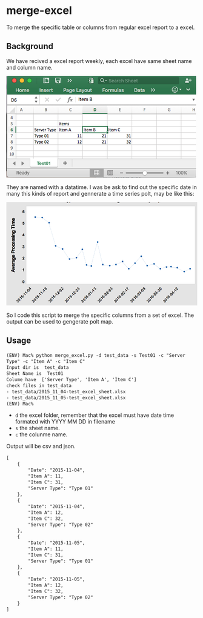 # merge-excel
To merge the specific table or columns from regular excel report to a excel.

## Background

We have recived a excel report weekly, each excel have same sheet name and column name. 

![](img/excel_sheet.png)

They are named with a datatime. I was be ask to find out the specific date in many this kinds of report and gennerate a time	 series polt, may be like this:

![](img/polt.png)

So I code this script to merge the specific columns from a set of excel. The output can be used to gengerate polt map.

## Usage

```
(ENV) Mac% python merge_excel.py -d test_data -s Test01 -c "Server Type" -c "Item A" -c "Item C"
Input dir is  test_data
Sheet Name is  Test01
Colume have  ['Server Type', 'Item A', 'Item C']
check files in test_data
- test_data/2015_11_04-test_excel_sheet.xlsx
- test_data/2015_11_05-test_excel_sheet.xlsx
(ENV) Mac%
```

- `d` the excel folder, remember that the excel must have date time formated with YYYY MM DD in filename
- `s` the sheet name.
- `c` the colunme name.

Output will be csv and json.

```
[
    {
        "Date": "2015-11-04",
        "Item A": 11,
        "Item C": 31,
        "Server Type": "Type 01"
    },
    {
        "Date": "2015-11-04",
        "Item A": 12,
        "Item C": 32,
        "Server Type": "Type 02"
    },
    {
        "Date": "2015-11-05",
        "Item A": 11,
        "Item C": 31,
        "Server Type": "Type 01"
    },
    {
        "Date": "2015-11-05",
        "Item A": 12,
        "Item C": 32,
        "Server Type": "Type 02"
    }
]
```
